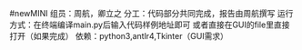 #newMINI
组员：周航，卿立之
分工：代码部分共同完成，报告由周航撰写
运行方式：在终端编译main.py后输入代码样例地址即可 或者直接在GUI的file里直接打开（如果完成）
依赖：python3,antlr4,Tkinter（GUI需求）

